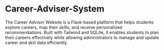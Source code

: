 # Career-Adviser-System
The Career Advisor Website is a Flask-based platform that helps students explore careers, map their skills, and receive personalized recommendations. Built with Tailwind and SQLite, it enables students to plan their careers effectively while allowing administrators to manage and update career and skill data efficiently.
